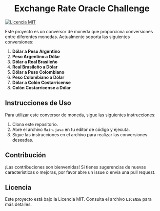 <h1 align="center"> Exchange Rate Oracle Challenge </h1>

[![Licencia MIT](https://img.shields.io/badge/Licencia-MIT-blue.svg)](https://opensource.org/licenses/MIT)


<p>Este proyecto es un conversor de moneda que proporciona conversiones entre diferentes monedas. Actualmente soporta las siguientes conversiones:</p>

1. **Dólar a Peso Argentino**
2. **Peso Argentino a Dólar**
3. **Dólar a Real Brasileño**
4. **Real Brasileño a Dólar**
5. **Dólar a Peso Colombiano**
6. **Peso Colombiano a Dólar**
7. **Dólar a Colón Costarricense**
8. **Colón Costarricense a Dólar**


## Instrucciones de Uso

Para utilizar este conversor de moneda, sigue las siguientes instrucciones:

1. Clona este repositorio.
2. Abre el archivo `Main.java` en tu editor de código y ejecuta.
3. Sigue las instrucciones en el archivo para realizar las conversiones deseadas.

## Contribución

¡Las contribuciones son bienvenidas! Si tienes sugerencias de nuevas características o mejoras, por favor abre un issue o envía una pull request.

## Licencia

Este proyecto está bajo la Licencia MIT. Consulta el archivo `LICENSE` para más detalles.
